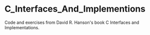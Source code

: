 C_Interfaces_And_Implementions
==============================

Code and exercises from David R. Hanson's book C Interfaces and Implementations.
